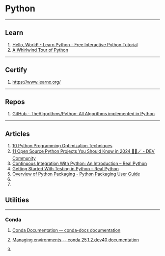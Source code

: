 # Python

---

## Learn

1. [Hello, World! - Learn Python - Free Interactive Python Tutorial](https://learnpython.org/en/Hello%2C_World%21)
2. [A Whirlwind Tour of Python](https://jakevdp.github.io/WhirlwindTourOfPython/index.html)

---

## Certify

1. https://www.learnx.org/

---

## Repos

1. [GitHub - TheAlgorithms/Python: All Algorithms implemented in Python](https://github.com/TheAlgorithms/Python)

---

## Articles

1. [10 Python Programming Optimization Techniques](https://dev.to/jamesbright/10-python-programming-optimisation-techniques-5ckf?context=digest)
2. [11 Open Source Python Projects You Should Know in 2024 🧑‍💻🪄 - DEV Community](https://dev.to/arindam_1729/11-open-source-python-projects-you-should-know-in-2024-583o?context=digest)
3. [Continuous Integration With Python: An Introduction – Real Python](https://realpython.com/python-continuous-integration/)
4. [Getting Started With Testing in Python – Real Python](https://realpython.com/python-testing/)
5. [Overview of Python Packaging - Python Packaging User Guide](https://packaging.python.org/en/latest/overview/)
6. 
7. 

## Utilities

---

### Conda

1. [Conda Documentation -- conda-docs documentation](https://docs.conda.io/en/latest/)

2. [Managing environments -- conda 25.1.2.dev40 documentation](https://docs.conda.io/projects/conda/en/latest/user-guide/tasks/manage-environments.html#create-env-file-manually)

3. 
